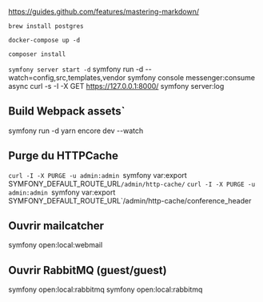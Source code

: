 https://guides.github.com/features/mastering-markdown/

`brew install postgres`

`docker-compose up -d`

`composer install`

`symfony server start -d`
symfony run -d --watch=config,src,templates,vendor symfony console messenger:consume async
curl -s -I -X GET https://127.0.0.1:8000/
symfony server:log

## Build Webpack assets`
symfony run -d yarn encore dev --watch

## Purge du HTTPCache
`curl -I -X PURGE -u admin:admin `symfony var:export SYMFONY_DEFAULT_ROUTE_URL`/admin/http-cache/`
`curl -I -X PURGE -u admin:admin `symfony var:export SYMFONY_DEFAULT_ROUTE_URL`/admin/http-cache/conference_header

## Ouvrir mailcatcher
symfony open:local:webmail

## Ouvrir RabbitMQ (guest/guest)
symfony open:local:rabbitmq
symfony open:local:rabbitmq